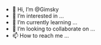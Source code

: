 - 👋 Hi, I’m @Gimsky
- 👀 I’m interested in ...
- 🌱 I’m currently learning ...
- 💞️ I’m looking to collaborate on ...
- 📫 How to reach me ...

<!---
Gimsky/Gimsky is a ✨ special ✨ repository because its `README.md` (this file) appears on your GitHub profile.
You can click the Preview link to take a look at your changes.
--->
